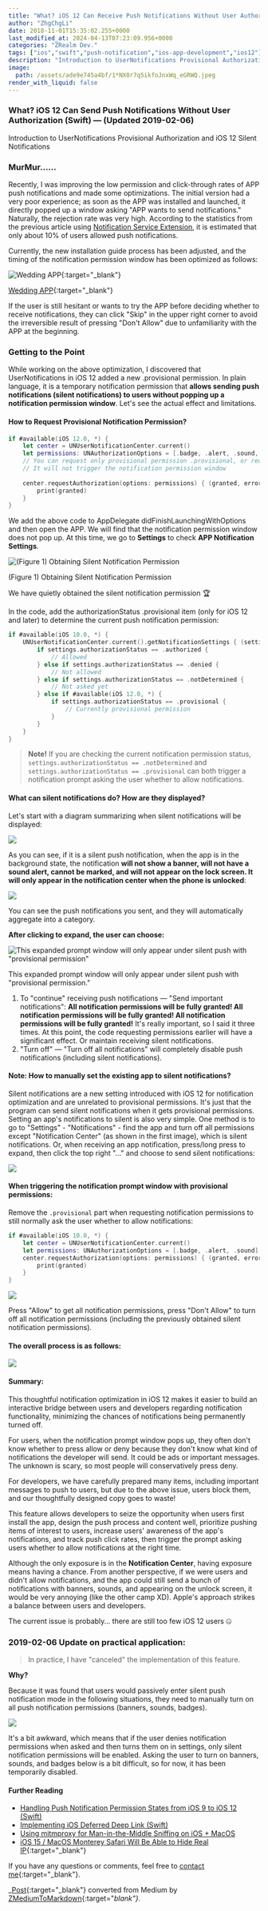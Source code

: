 ```yaml
---
title: "What? iOS 12 Can Receive Push Notifications Without User Authorization (Swift)"
author: "ZhgChgLi"
date: 2018-11-01T15:35:02.255+0000
last_modified_at: 2024-04-13T07:23:09.956+0000
categories: "ZRealm Dev."
tags: ["ios","swift","push-notification","ios-app-development","ios12"]
description: "Introduction to UserNotifications Provisional Authorization and iOS 12 Silent Notifications"
image:
  path: /assets/ade9e745a4bf/1*NX0r7q5ikfoJnxWq_eGRWQ.jpeg
render_with_liquid: false
---
```


### What? iOS 12 Can Send Push Notifications Without User Authorization (Swift) — (Updated 2019-02-06)

Introduction to UserNotifications Provisional Authorization and iOS 12 Silent Notifications

### MurMur……

Recently, I was improving the low permission and click-through rates of APP push notifications and made some optimizations. The initial version had a very poor experience; as soon as the APP was installed and launched, it directly popped up a window asking "APP wants to send notifications." Naturally, the rejection rate was very high. According to the statistics from the previous article using [Notification Service Extension](../cb6eba52a342/), it is estimated that only about 10% of users allowed push notifications.

Currently, the new installation guide process has been adjusted, and the timing of the notification permission window has been optimized as follows:

![[Wedding APP](https://itunes.apple.com/tw/app/%E7%B5%90%E5%A9%9A%E5%90%A7-%E4%B8%8D%E6%89%BE%E6%9C%80%E8%B2%B4-%E5%8F%AA%E6%89%BE%E6%9C%80%E5%B0%8D/id1356057329?ls=1&mt=8){:target="_blank"}](/assets/ade9e745a4bf/1*Yehjud9-RMPTENiVQz4Ryg.gif)

[Wedding APP](https://itunes.apple.com/tw/app/%E7%B5%90%E5%A9%9A%E5%90%A7-%E4%B8%8D%E6%89%BE%E6%9C%80%E8%B2%B4-%E5%8F%AA%E6%89%BE%E6%9C%80%E5%B0%8D/id1356057329?ls=1&mt=8){:target="_blank"}

If the user is still hesitant or wants to try the APP before deciding whether to receive notifications, they can click "Skip" in the upper right corner to avoid the irreversible result of pressing "Don't Allow" due to unfamiliarity with the APP at the beginning.
### Getting to the Point

While working on the above optimization, I discovered that UserNotifications in iOS 12 added a new \.provisional permission. In plain language, it is a temporary notification permission that **allows sending push notifications (silent notifications) to users without popping up a notification permission window**. Let's see the actual effect and limitations.
#### How to Request Provisional Notification Permission?
```swift
if #available(iOS 12.0, *) {
    let center = UNUserNotificationCenter.current()
    let permissions: UNAuthorizationOptions = [.badge, .alert, .sound, .provisional]
    // You can request only provisional permission .provisional, or request all necessary permissions at once XD
    // It will not trigger the notification permission window
    
    center.requestAuthorization(options: permissions) { (granted, error) in
        print(granted)
    }
}
```

We add the above code to AppDelegate didFinishLaunchingWithOptions and then open the APP. We will find that the notification permission window does not pop up. At this time, we go to **Settings** to check **APP Notification Settings**.

![\(Figure 1\) Obtaining Silent Notification Permission](/assets/ade9e745a4bf/1*MvsncOUpTTh-ZTlJAUm8fA.jpeg)

\(Figure 1\) Obtaining Silent Notification Permission

We have quietly obtained the silent notification permission 🏆

In the code, add the authorizationStatus \.provisional item (only for iOS 12 and later) to determine the current push notification permission:
```swift
if #available(iOS 10.0, *) {
    UNUserNotificationCenter.current().getNotificationSettings { (settings) in
        if settings.authorizationStatus == .authorized {
            // Allowed
        } else if settings.authorizationStatus == .denied {
            // Not allowed
        } else if settings.authorizationStatus == .notDetermined {
            // Not asked yet
        } else if #available(iOS 12.0, *) {
            if settings.authorizationStatus == .provisional {
                // Currently provisional permission
            }
        }
    }
}
```

> **Note!** If you are checking the current notification permission status, `settings.authorizationStatus == .notDetermined` and `settings.authorizationStatus == .provisional` can both trigger a notification prompt asking the user whether to allow notifications.

#### What can silent notifications do? How are they displayed?

Let's start with a diagram summarizing when silent notifications will be displayed:

![](/assets/ade9e745a4bf/1*BZYhskEdvVLNsFvJV-SWkw.jpeg)

As you can see, if it is a silent push notification, when the app is in the background state, the notification **will not show a banner, will not have a sound alert, cannot be marked, and will not appear on the lock screen. It will only appear in the notification center when the phone is unlocked**:

![](/assets/ade9e745a4bf/1*Nq6PQhG06BOrX_05i0Jb0g.jpeg)

You can see the push notifications you sent, and they will automatically aggregate into a category.

**After clicking to expand, the user can choose:**

![This expanded prompt window will only appear under silent push with "provisional permission"](/assets/ade9e745a4bf/1*NX0r7q5ikfoJnxWq_eGRWQ.jpeg)

This expanded prompt window will only appear under silent push with "provisional permission."
1. To "continue" receiving push notifications — "Send important notifications": **All notification permissions will be fully granted! All notification permissions will be fully granted! All notification permissions will be fully granted!** It's really important, so I said it three times. At this point, the code requesting permissions earlier will have a significant effect.
   Or maintain receiving silent notifications.
2. "Turn off" — "Turn off all notifications" will completely disable push notifications (including silent notifications).

#### Note: How to manually set the existing app to silent notifications?

Silent notifications are a new setting introduced with iOS 12 for notification optimization and are unrelated to provisional permissions. It's just that the program can send silent notifications when it gets provisional permissions. Setting an app's notifications to silent is also very simple. One method is to go to "Settings" - "Notifications" - find the app and turn off all permissions except "Notification Center" (as shown in the first image), which is silent notifications.
Or, when receiving an app notification, press/long press to expand, then click the top right "..." and choose to send silent notifications:

![](/assets/ade9e745a4bf/1*Lfx_esnpxLQ7GXVoLT710A.gif)

#### When triggering the notification prompt window with provisional permissions:

Remove the `.provisional` part when requesting notification permissions to still normally ask the user whether to allow notifications:
```swift
if #available(iOS 10.0, *) {
    let center = UNUserNotificationCenter.current()
    let permissions: UNAuthorizationOptions = [.badge, .alert, .sound]
    center.requestAuthorization(options: permissions) { (granted, error) in
        print(granted)
    }
}
```

![](/assets/ade9e745a4bf/1*Bu6H1GZPWUoAd1oSfdYi5w.jpeg)

Press "Allow" to get all notification permissions, press "Don't Allow" to turn off all notification permissions (including the previously obtained silent notification permissions).
#### The overall process is as follows:

![](/assets/ade9e745a4bf/1*--o4wB9gSZ3y661GiZfEEg.jpeg)

#### Summary:

This thoughtful notification optimization in iOS 12 makes it easier to build an interactive bridge between users and developers regarding notification functionality, minimizing the chances of notifications being permanently turned off.

For users, when the notification prompt window pops up, they often don't know whether to press allow or deny because they don't know what kind of notifications the developer will send. It could be ads or important messages. The unknown is scary, so most people will conservatively press deny.

For developers, we have carefully prepared many items, including important messages to push to users, but due to the above issue, users block them, and our thoughtfully designed copy goes to waste!

This feature allows developers to seize the opportunity when users first install the app, design the push process and content well, prioritize pushing items of interest to users, increase users' awareness of the app's notifications, and track push click rates, then trigger the prompt asking users whether to allow notifications at the right time.

Although the only exposure is in the **Notification Center**, having exposure means having a chance. From another perspective, if we were users and didn't allow notifications, and the app could still send a bunch of notifications with banners, sounds, and appearing on the unlock screen, it would be very annoying (like the other camp XD). Apple's approach strikes a balance between users and developers.

The current issue is probably... there are still too few iOS 12 users 🤐
### 2019-02-06 Update on practical application:

> In practice, I have "canceled" the implementation of this feature.

**Why?**

Because it was found that users would passively enter silent push notification mode in the following situations, they need to manually turn on all push notification permissions (banners, sounds, badges).

![](/assets/ade9e745a4bf/1*ZtizO946Z5-EukrCWuCjXg.png)

It's a bit awkward, which means that if the user denies notification permissions when asked and then turns them on in settings, only silent notification permissions will be enabled. Asking the user to turn on banners, sounds, and badges below is a bit difficult, so for now, it has been temporarily disabled.

#### Further Reading
- [Handling Push Notification Permission States from iOS 9 to iOS 12 (Swift)](../fd7f92d52baa/)
- [Implementing iOS Deferred Deep Link (Swift)](../b08ef940c196/)
- [Using mitmproxy for Man-in-the-Middle Sniffing on iOS + MacOS](../46410aaada00/)
- [iOS 15 / MacOS Monterey Safari Will Be Able to Hide Real IP](https://medium.com/zrealm-ios-dev/ios-15-macos-monterey-safari-%E5%B0%87%E8%83%BD%E9%9A%B1%E8%97%8F%E7%9C%9F%E5%AF%A6-ip-755a8b6acc35){:target="_blank"}

If you have any questions or comments, feel free to [contact me](https://www.zhgchg.li/contact){:target="_blank"}.

_[Post](https://medium.com/zrealm-ios-dev/%E4%BB%80%E9%BA%BC-ios-12-%E4%B8%8D%E9%9C%80%E4%BD%BF%E7%94%A8%E8%80%85%E6%8E%88%E6%AC%8A%E5%B0%B1%E8%83%BD%E6%94%B6%E5%88%B0%E6%8E%A8%E6%92%AD%E9%80%9A%E7%9F%A5-swift-ade9e745a4bf){:target="_blank"} converted from Medium by [ZMediumToMarkdown](https://github.com/ZhgChgLi/ZMediumToMarkdown){:target="_blank"}._
